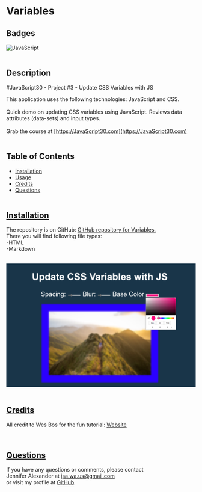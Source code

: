 # Variables

## Badges
  ![JavaScript](https://img.shields.io/badge/javascript-%23323330.svg?style=for-the-badge&logo=javascript&logoColor=%23F7DF1E)
  <br><br>
  
  ## Description
  #JavaScript30 - Project #3 - Update CSS Variables with JS
  <br>

  This application uses the following technologies: JavaScript and CSS.
  <br><br>
  Quick demo on updating CSS variables using JavaScript. Reviews data attributes (data-sets) and input types. 
  <br><br>
  Grab the course at [https://JavaScript30.com](https://JavaScript30.com)
  <br><br>
  

## Table of Contents
  - [Installation](#installation)
  - [Usage](#usage)
  - [Credits](#credits)
  - [Questions](#questions)
  <br><br>

  ## [Installation](#table-of-contents)
  The repository is on GitHub: [GitHub repository for Variables.](https://github.com/jsalexan/variables) <br>
  There you will find following file types: <br>
  -HTML<br>
  -Markdown<br>
   <br>
  
  ![Screen capture.](variables.png)
  <br><br>

  ## [Credits](#table-of-contents) 
  All credit to Wes Bos for the fun tutorial: [Website](https://wesbos.com/about)

  
  <br>
 
  ## [Questions](#table-of-contents)
  If you have any questions or comments, please contact <br>Jennifer Alexander at jsa.wa.us@gmail.com <br>or visit my profile at [GitHub](https://github.com/jsalexan/).
  


